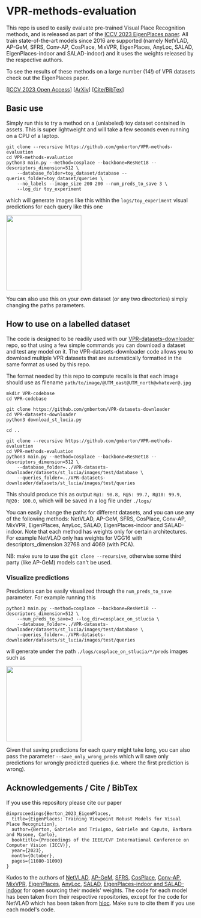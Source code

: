 
# VPR-methods-evaluation

This repo is used to easily evaluate pre-trained Visual Place Recognition methods, and is released as part of the [ICCV 2023 EigenPlaces paper](https://openaccess.thecvf.com/content/ICCV2023/html/Berton_EigenPlaces_Training_Viewpoint_Robust_Models_for_Visual_Place_Recognition_ICCV_2023_paper.html).
All train state-of-the-art models since 2016 are supported (namely NetVLAD, AP-GeM, SFRS, Conv-AP, CosPlace, MixVPR, EigenPlaces, AnyLoc, SALAD, EigenPlaces-indoor and SALAD-indoor) and it uses the weights released by the respective authors.

To see the results of these methods on a large number (14!) of VPR datasets check out the EigenPlaces paper.

[[ICCV 2023 Open Access](https://openaccess.thecvf.com/content/ICCV2023/html/Berton_EigenPlaces_Training_Viewpoint_Robust_Models_for_Visual_Place_Recognition_ICCV_2023_paper.html)] [[ArXiv](https://arxiv.org/abs/2308.10832)] [[Cite/BibTex](https://github.com/gmberton/EigenPlaces#cite)]

## Basic use

Simply run this to try a method on a (unlabeled) toy dataset contained in assets. This is super lightweight and will take a few seconds even running on a CPU of a laptop.

```
git clone --recursive https://github.com/gmberton/VPR-methods-evaluation
cd VPR-methods-evaluation
python3 main.py --method=cosplace --backbone=ResNet18 --descriptors_dimension=512 \
    --database_folder=toy_dataset/database --queries_folder=toy_dataset/queries \
    --no_labels --image_size 200 200 --num_preds_to_save 3 \
    --log_dir toy_experiment
```

which will generate images like this within the `logs/toy_experiment` visual predictions for each query like this one

<p float="left">
  <img src="https://raw.githubusercontent.com/gmberton/VPR-methods-evaluation/master/images/no_labels_pred.jpg"  height="200"/>
</p>

You can also use this on your own dataset (or any two directories) simply changing the paths parameters.

## How to use on a labelled dataset

The code is designed to be readily used with our [VPR-datasets-downloader](https://github.com/gmberton/VPR-datasets-downloader) repo, so that using a few simple commands you can download a dataset and test any model on it. The VPR-datasets-downloader code allows you to download multiple VPR datasets that are automatically formatted in the same format as used by this repo.

The format needed by this repo to compute recalls is that each image should use as filename `path/to/image/@UTM_east@UTM_north@whatever@.jpg`

```
mkdir VPR-codebase
cd VPR-codebase

git clone https://github.com/gmberton/VPR-datasets-downloader
cd VPR-datasets-downloader
python3 download_st_lucia.py

cd ..

git clone --recursive https://github.com/gmberton/VPR-methods-evaluation
cd VPR-methods-evaluation
python3 main.py --method=cosplace --backbone=ResNet18 --descriptors_dimension=512 \
    --database_folder=../VPR-datasets-downloader/datasets/st_lucia/images/test/database \
    --queries_folder=../VPR-datasets-downloader/datasets/st_lucia/images/test/queries
```
This should produce this as output `R@1: 98.8, R@5: 99.7, R@10: 99.9, R@20: 100.0`, which will be saved in a log file under `./logs/`

You can easily change the paths for different datasets, and you can use any of the following methods: NetVLAD, AP-GeM, SFRS, CosPlace, Conv-AP, MixVPR, EigenPlaces, AnyLoc, SALAD, EigenPlaces-indoor and SALAD-indoor.
Note that each method has weights only for certain architectures. For example NetVLAD only has weights for VGG16 with descriptors_dimension 32768 and 4069 (with PCA).

NB: make sure to use the `git clone --recursive`, otherwise some third party (like AP-GeM) models can't be used.


### Visualize predictions

Predictions can be easily visualized through the `num_preds_to_save` parameter. For example running this

```
python3 main.py --method=cosplace --backbone=ResNet18 --descriptors_dimension=512 \
    --num_preds_to_save=3 --log_dir=cosplace_on_stlucia \
    --database_folder=../VPR-datasets-downloader/datasets/st_lucia/images/test/database \
    --queries_folder=../VPR-datasets-downloader/datasets/st_lucia/images/test/queries
```
will generate under the path `./logs/cosplace_on_stlucia/*/preds` images such as

<p float="left">
  <img src="https://raw.githubusercontent.com/gmberton/VPR-methods-evaluation/master/images/pred.jpg"  height="200"/>
</p>

Given that saving predictions for each query might take long, you can also pass the parameter `--save_only_wrong_preds` which will save only predictions for wrongly predicted queries (i.e. where the first prediction is wrong).


## Acknowledgements / Cite / BibTex

If you use this repository please cite our paper
```
@inproceedings{Berton_2023_EigenPlaces,
  title={EigenPlaces: Training Viewpoint Robust Models for Visual Place Recognition},
  author={Berton, Gabriele and Trivigno, Gabriele and Caputo, Barbara and Masone, Carlo},
  booktitle={Proceedings of the IEEE/CVF International Conference on Computer Vision (ICCV)},
  year={2023},
  month={October},
  pages={11080-11090}
}
```

Kudos to the authors of [NetVLAD](https://github.com/Relja/netvlad), [AP-GeM](https://github.com/naver/deep-image-retrieval), [SFRS](https://github.com/yxgeee/OpenIBL), [CosPlace](https://github.com/gmberton/CosPlace), [Conv-AP](https://github.com/amaralibey/gsv-cities), [MixVPR](https://github.com/amaralibey/mixVPR), [EigenPlaces](https://github.com/gmberton/EigenPlaces), [AnyLoc](https://github.com/AnyLoc/AnyLoc), [SALAD](https://github.com/serizba/salad), [EigenPlaces-indoor and SALAD-indoor](https://github.com/Enrico-Chiavassa/Indoor-VPR) for open sourcing their models' weights. The code for each model has been taken from their respective repositories, except for the code for NetVLAD which has been taken from [hloc](https://github.com/cvg/Hierarchical-Localization).
Make sure to cite them if you use each model's code.
